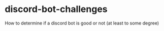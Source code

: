 # discord-bot-challenges
How to determine if a discord bot is good or not (at least to some degree)
